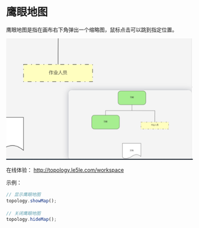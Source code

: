 # 鹰眼地图

鹰眼地图是指在画布右下角弹出一个缩略图，鼠标点击可以跳到指定位置。

![乐吾乐topology鹰眼地图](/img/map.png)

在线体验： http://topology.le5le.com/workspace

示例：

```js
// 显示鹰眼地图
topology.showMap();

// 关闭鹰眼地图
topology.hideMap();
```
